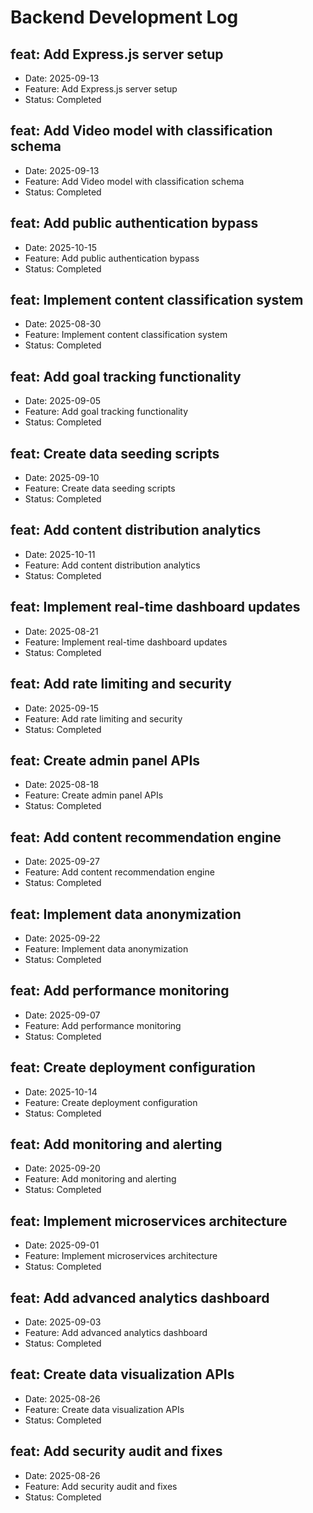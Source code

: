 # Backend Development Log


## feat: Add Express.js server setup
- Date: 2025-09-13
- Feature: Add Express.js server setup
- Status: Completed

## feat: Add Video model with classification schema
- Date: 2025-09-13
- Feature: Add Video model with classification schema
- Status: Completed

## feat: Add public authentication bypass
- Date: 2025-10-15
- Feature: Add public authentication bypass
- Status: Completed

## feat: Implement content classification system
- Date: 2025-08-30
- Feature: Implement content classification system
- Status: Completed

## feat: Add goal tracking functionality
- Date: 2025-09-05
- Feature: Add goal tracking functionality
- Status: Completed

## feat: Create data seeding scripts
- Date: 2025-09-10
- Feature: Create data seeding scripts
- Status: Completed

## feat: Add content distribution analytics
- Date: 2025-10-11
- Feature: Add content distribution analytics
- Status: Completed

## feat: Implement real-time dashboard updates
- Date: 2025-08-21
- Feature: Implement real-time dashboard updates
- Status: Completed

## feat: Add rate limiting and security
- Date: 2025-09-15
- Feature: Add rate limiting and security
- Status: Completed

## feat: Create admin panel APIs
- Date: 2025-08-18
- Feature: Create admin panel APIs
- Status: Completed

## feat: Add content recommendation engine
- Date: 2025-09-27
- Feature: Add content recommendation engine
- Status: Completed

## feat: Implement data anonymization
- Date: 2025-09-22
- Feature: Implement data anonymization
- Status: Completed

## feat: Add performance monitoring
- Date: 2025-09-07
- Feature: Add performance monitoring
- Status: Completed

## feat: Create deployment configuration
- Date: 2025-10-14
- Feature: Create deployment configuration
- Status: Completed

## feat: Add monitoring and alerting
- Date: 2025-09-20
- Feature: Add monitoring and alerting
- Status: Completed

## feat: Implement microservices architecture
- Date: 2025-09-01
- Feature: Implement microservices architecture
- Status: Completed

## feat: Add advanced analytics dashboard
- Date: 2025-09-03
- Feature: Add advanced analytics dashboard
- Status: Completed

## feat: Create data visualization APIs
- Date: 2025-08-26
- Feature: Create data visualization APIs
- Status: Completed

## feat: Add security audit and fixes
- Date: 2025-08-26
- Feature: Add security audit and fixes
- Status: Completed
